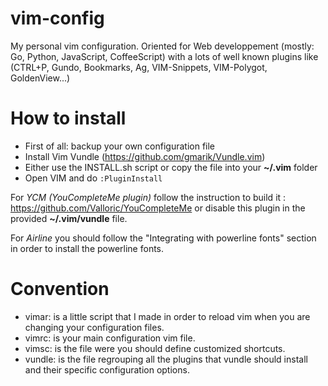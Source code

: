 vim-config
==========

My personal vim configuration. Oriented for Web developpement (mostly: Go, Python, JavaScript, CoffeeScript) with a lots of well known plugins like (CTRL+P, Gundo, Bookmarks, Ag, VIM-Snippets, VIM-Polygot, GoldenView...)

How to install
==========
- First of all: backup your own configuration file
- Install Vim Vundle (https://github.com/gmarik/Vundle.vim)
- Either use the INSTALL.sh script or copy the file into your **~/.vim** folder
- Open VIM and do `:PluginInstall`

For *YCM (YouCompleteMe plugin)* follow the instruction to build it : https://github.com/Valloric/YouCompleteMe or disable this plugin in the provided **~/.vim/vundle** file.

For *Airline* you should follow the "Integrating with powerline fonts" section in order to install the powerline fonts.

Convention
==========
- vimar: is a little script that I made in order to reload vim when you are changing your configuration files.
- vimrc: is your main configuration vim file.
- vimsc: is the file were you should define customized shortcuts.
- vundle: is the file regrouping all the plugins that vundle should install and their specific configuration options.
